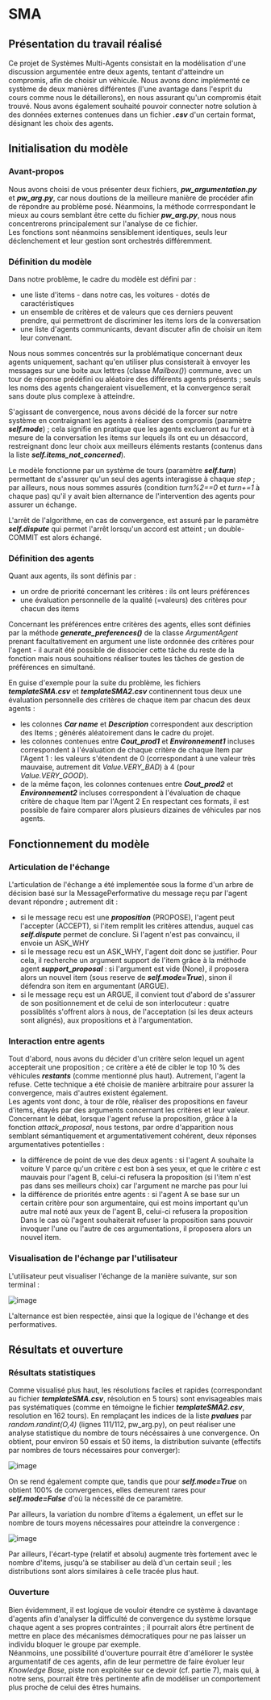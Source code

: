# SMA

## Présentation du travail réalisé

Ce projet de Systèmes Multi-Agents consistait en la modélisation d'une discussion argumentée entre deux agents, tentant d'atteindre un compromis, afin de choisir un véhicule. Nous avons donc implémenté ce système de deux manières différentes (l'une avantage dans l'esprit du cours comme nous le détaillerons), en nous assurant qu'un compromis était trouvé. Nous avons également souhaité pouvoir connecter notre solution à des données externes contenues dans un fichier ***.csv*** d'un certain format, désignant les choix des agents.

## Initialisation du modèle
### Avant-propos

Nous avons choisi de vous présenter deux fichiers, ***pw_argumentation.py*** et ***pw_arg.py***, car nous doutions de la meilleure manière de procéder afin de répondre au problème posé. Néanmoins, la méthode corrrespondant le mieux au cours semblant être cette du fichier ***pw_arg.py***, nous nous concentrerons principalement sur l'analyse de ce fichier.  
Les fonctions sont néanmoins sensiblement identiques, seuls leur déclenchement et leur gestion sont orchestrés différemment.

### Définition du modèle

Dans notre problème, le cadre du modèle est défini par :
- une liste d'items - dans notre cas, les voitures - dotés de caractéristiques
- un ensemble de critères et de valeurs que ces derniers peuvent prendre, qui permettront de discriminer les items lors de la conversation
- une liste d'agents communicants, devant discuter afin de choisir un item leur convenant. 

Nous nous sommes concentrés sur la problématique concernant deux agents uniquement, sachant qu'en utiliser plus consisterait à envoyer les messages sur une boite aux lettres (classe *Mailbox()*) commune, avec un tour de réponse prédéfini ou aléatoire des différents agents présents ; seuls les noms des agents changeraient visuellement, et la convergence serait sans doute plus complexe à atteindre.  

S'agissant de convergence, nous avons décidé de la forcer sur notre système en contraignant les agents à réaliser des compromis (paramètre ***self.mode***) ; cela signifie en pratique que les agents exclueront au fur et à mesure de la conversation les items sur lequels ils ont eu un désaccord, restreignant donc leur choix aux meilleurs éléments restants (contenus dans la liste ***self.items_not_concerned***). 

Le modèle fonctionne par un système de tours (paramètre ***self.turn***) permettant de s'assurer qu'un seul des agents interagisse à chaque *step* ; par ailleurs, nous nous sommes assurés (condition *turn%2==0* et *turn+=1* à chaque pas) qu'il y avait bien alternance de l'intervention des agents pour assurer un échange.

L'arrêt de l'algorithme, en cas de convergence, est assuré par le paramètre ***self.dispute*** qui permet l'arrêt lorsqu'un accord est atteint ; un double-COMMIT est alors échangé.

### Définition des agents

Quant aux agents, ils sont définis par :
- un ordre de priorité concernant les critères : ils ont leurs préférences
- une évaluation personnelle de la qualité (=valeurs) des critères pour chacun des items

Concernant les préférences entre critères des agents, elles sont définies par la méthode ***generate_preferences()*** de la classe *ArgumentAgent* prenant facultativement en argument une liste ordonnée des critères pour l'agent - il aurait été possible de dissocier cette tâche du reste de la fonction mais nous souhaitions réaliser toutes les tâches de gestion de préférences en simultané.  

En guise d'exemple pour la suite du problème, les fichiers ***templateSMA.csv*** et ***templateSMA2.csv*** continennent tous deux une évaluation personnelle des critères de chaque item par chacun des deux agents :
- les colonnes ***Car name*** et ***Description*** correspondent aux description des Items ; générés aléatoirement dans le cadre du projet.
- les colonnes contenues entre ***Cout_prod1*** et ***Environnement1*** incluses correspondent à l'évaluation de chaque critère de chaque Item par l'Agent 1 : les valeurs s'étendent de 0 (correspondant à une valeur très mauvaise, autrement dit *Value.VERY_BAD*) à 4 (pour *Value.VERY_GOOD*).
- de la même façon, les colonnes contenues entre ***Cout_prod2*** et ***Environnement2*** incluses correspondent à l'évaluation de chaque critère de chaque Item par l'Agent 2
En respectant ces formats, il est possible de faire comparer alors plusieurs dizaines de véhicules par nos agents.

## Fonctionnement du modèle

### Articulation de l'échange

L'articulation de l'échange a été implementée sous la forme d'un arbre de décision basé sur la MessagePerformative du message reçu par l'agent devant répondre ; autrement dit :
- si le message recu est une ***proposition*** (PROPOSE), l'agent peut l'accepter (ACCEPT), si l'item remplit les critères attendus, auquel cas ***self.dispute*** permet de conclure. Si l'agent n'est pas convaincu, il envoie un ASK_WHY
- si le message recu est un ASK_WHY, l'agent doit donc se justifier. Pour cela, il recherche un argument support de l'item grâce à la méthode agent ***support_proposal*** : si l'argument est vide (None), il proposera alors un nouvel item (sous reserve de ***self.mode=True***), sinon il défendra son item en argumentant (ARGUE).
- si le message reçu est un ARGUE, il convient tout d'abord de s'assurer de son positionnement et de celui de son interlocuteur : quatre possiblités s'offrent alors à nous, de l'acceptation (si les deux acteurs sont alignés), aux propositions et à l'argumentation.


### Interaction entre agents 

Tout d'abord, nous avons du décider d'un critère selon lequel un agent accepterait une proposition ; ce critère a été de cibler le top 10 % des véhicules ***restants*** (comme mentionné plus haut). Autrement, l'agent la refuse. Cette technique a été choisie de manière arbitraire pour assurer la convergence, mais d'autres existent également.  
Les agents vont donc, à tour de rôle, réaliser des propositions en faveur d'items, étayés par des arguments concernant les critères et leur valeur.
Concernant le débat, lorsque l'agent refuse la proposition, grâce à la fonction *attack_proposal*, nous testons, par ordre d'apparition nous semblant sémantiquement et argumentativement cohérent, deux réponses argumentatives potentielles :
- la différence de point de vue des deux agents : si l'agent A souhaite la voiture V parce qu'un critère *c* est bon à ses yeux, et que le critère *c* est mauvais pour l'agent B, celui-ci refusera la proposition (si l'item n'est pas dans ses meilleurs choix) car l'argument ne marche pas pour lui
- la différence de priorités entre agents : si l'agent A se base sur un certain critère pour son argumentaire, qui est moins important qu'un autre mal noté aux yeux de l'agent B, celui-ci refusera la proposition 
Dans le cas où l'agent souhaiterait refuser la proposition sans pouvoir invoquer l'une ou l'autre de ces argumentations, il proposera alors un nouvel item.

### Visualisation de l'échange par l'utilisateur

L'utilisateur peut visualiser l'échange de la manière suivante, sur son terminal :

![image](https://user-images.githubusercontent.com/104861612/233891432-0f421aa4-e93c-42e6-bc9b-63dc1c75e52b.png)

L'alternance est bien respectée, ainsi que la logique de l'échange et des performatives.

## Résultats et ouverture

### Résultats statistiques

Comme visualisé plus haut, les résolutions faciles et rapides (correspondant au fichier ***templateSMA.csv***, résolution en 5 tours) sont envisageables mais pas systématiques (comme en témoigne le fichier ***templateSMA2.csv***, resolution en 162 tours). En remplaçant les indices de la liste ***pvalues*** par *random.randint(O,4)* (lignes 111/112, pw_arg.py), on peut réaliser une analyse statistique du nombre de tours nécéssaires à une convergence. On obtient, pour environ 50 essais et 50 items, la distribution suivante (effectifs par nombres de tours nécessaires pour converger): 

![image](https://user-images.githubusercontent.com/104861612/233893813-51097a38-7227-4ac0-9d3f-938b78979f86.png)

On se rend également compte que, tandis que pour ***self.mode=True*** on obtient 100% de convergences, elles demeurent rares pour ***self.mode=False*** d'où la nécessité de ce paramètre.

Par ailleurs, la variation du nombre d'items a également, un effet sur le nombre de tours moyens nécessaires pour atteindre la convergence :

![image](https://user-images.githubusercontent.com/104861612/233895738-dcf5edaf-594c-42dd-a159-3ddb98189209.png)

Par ailleurs, l'écart-type (relatif et absolu) augmente très fortement avec le nombre d'items, jusqu'à se stabiliser au delà d'un certain seuil ; les distributions sont alors similaires à celle tracée plus haut.

### Ouverture

Bien évidemment, il est logique de vouloir étendre ce système à davantage d'agents afin d'analyser la difficulté de convergence du système lorsque chaque agent a ses propres contraintes ; il pourrait alors être pertinent de mettre en place des mécanismes démocratiques pour ne pas laisser un individu bloquer le groupe par exemple.  
Néanmoins, une possibilité d'ouverture pourrait être d'améliorer le systèe argumentatif de ces agents, afin de leur permettre de faire évoluer leur *Knowledge Base*, piste non exploitée sur ce devoir (cf. partie 7), mais qui, à notre sens, pourrait être très pertinente afin de modéliser un comportement plus proche de celui des êtres humains.
